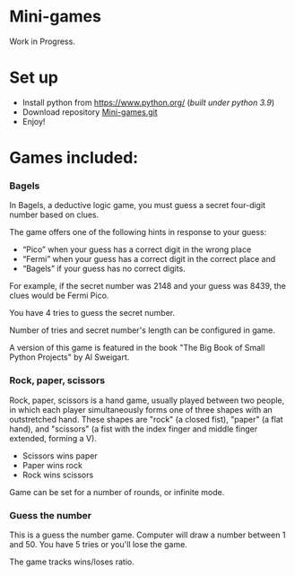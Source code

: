 # Mini-games
 
Work in Progress.

# Set up
- Install python from https://www.python.org/ (_built under python 3.9_)
- Download repository [Mini-games.git](https://github.com/Jaime-alv/Mini-games.git)
- Enjoy!

# Games included:

### Bagels

In Bagels, a deductive logic game, you must guess a secret four-digit number based on clues.

The game offers one of the following hints in response to your guess:
- “Pico” when your guess has a correct digit in the wrong place 
- “Fermi” when your guess has a correct digit in the correct place and
- “Bagels” if your guess has no correct digits. 

For example, if the secret number was 2148 and your guess was 8439, the clues would be Fermi Pico.

You have 4 tries to guess the secret number.

Number of tries and secret number's length can be configured in game.

A version of this game is featured in the book "The Big Book of Small Python Projects" by Al Sweigart.
### Rock, paper, scissors

Rock, paper, scissors is a hand game, usually played between two people, in which each player simultaneously forms one of three shapes with an outstretched hand. 
These shapes are "rock" (a closed fist), "paper" (a flat hand), and "scissors" (a fist with the index finger and middle finger extended, forming a V).

- Scissors wins paper
- Paper wins rock
- Rock wins scissors

Game can be set for a number of rounds, or infinite mode.

### Guess the number
This is a guess the number game. Computer will draw a number between 1 and 50.
You have 5 tries or you'll lose the game.

The game tracks wins/loses ratio.
